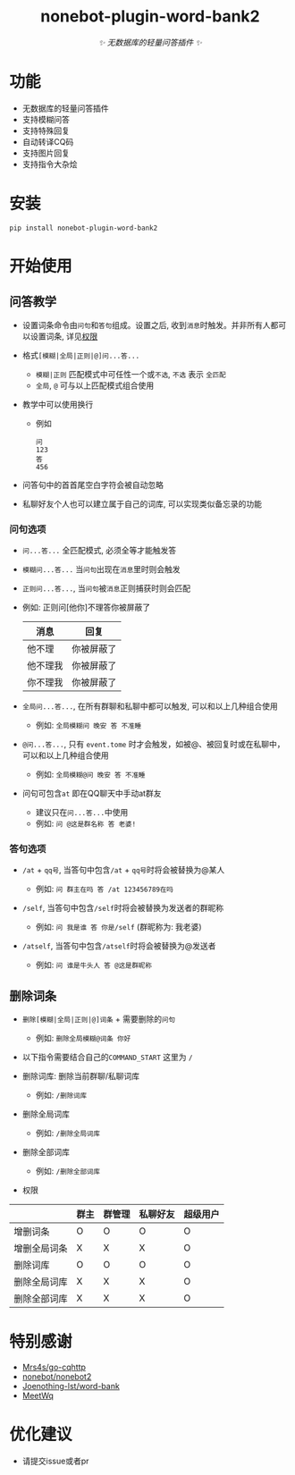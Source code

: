 <div align="center">

# nonebot-plugin-word-bank2

_✨ 无数据库的轻量问答插件 ✨_

</div>


# 功能

- 无数据库的轻量问答插件
- 支持模糊问答
- 支持特殊回复
- 自动转译CQ码
- 支持图片回复
- 支持指令大杂烩

# 安装

```
pip install nonebot-plugin-word-bank2
```


# 开始使用

## 问答教学

- 设置词条命令由`问句`和`答句`组成。设置之后,  收到`消息`时触发。并非所有人都可以设置词条,  详见[权限](#permission)

- 格式`[模糊|全局|正则|@]问...答...`
  - `模糊|正则` 匹配模式中可任性一个或`不选`, `不选` 表示 `全匹配`
  - `全局`, `@` 可与以上匹配模式组合使用

- 教学中可以使用换行
  - 例如
    ```
    问
    123
    答
    456
    ```

- 问答句中的首首尾空白字符会被自动忽略

- 私聊好友个人也可以建立属于自己的词库, 可以实现类似备忘录的功能

### 问句选项

- `问...答...` 全匹配模式, 必须全等才能触发答


- `模糊问...答...` 当`问句`出现在`消息`里时则会触发


- `正则问...答...`,  当`问句`被`消息`正则捕获时则会匹配
-
    例如: 正则问[他你]不理答你被屏蔽了

    | 消息     | 回复       |
    | -------- | ---------- |
    | 他不理   | 你被屏蔽了 |
    | 他不理我 | 你被屏蔽了 |
    | 你不理我 | 你被屏蔽了 |


- `全局问...答...`,  在所有群聊和私聊中都可以触发,  可以和以上几种组合使用
  - 例如: `全局模糊问 晚安 答 不准睡`


- `@问...答...`,  只有 `event.tome` 时才会触发，如被@、被回复时或在私聊中，可以和以上几种组合使用
  - 例如: `全局模糊@问 晚安 答 不准睡`


- 问句可包含`at` 即在QQ聊天中手动at群友
  - 建议只在`问...答...`中使用
  - 例如: `问 @这是群名称 答 老婆!`


###  答句选项

- `/at` + `qq号`, 当答句中包含`/at` + `qq号`时将会被替换为@某人
  - 例如: `问 群主在吗 答 /at 123456789在吗`

- `/self`, 当答句中包含`/self`时将会被替换为发送者的群昵称
  - 例如: `问 我是谁 答 你是/self` (群昵称为: 我老婆)

- `/atself`, 当答句中包含`/atself`时将会被替换为@发送者
  - 例如: `问 谁是牛头人 答 @这是群昵称`


## 删除词条

- `删除[模糊|全局|正则|@]词条` + 需要删除的`问句`
  - 例如: `删除全局模糊@词条 你好`


- 以下指令需要结合自己的`COMMAND_START` 这里为 `/`

- 删除词库: 删除当前群聊/私聊词库
  - 例如: `/删除词库`

- 删除全局词库
  - 例如: `/删除全局词库`

- 删除全部词库
  - 例如: `/删除全部词库`

- <span id="permission">权限</span>

|              | 群主 | 群管理 | 私聊好友 | 超级用户 |
| ------------ | ---- | ------ | -------- | -------- |
| 增删词条     | O    | O      | O        | O        |
| 增删全局词条 | X    | X      | X        | O        |
| 删除词库     | O    | O      | O        | O        |
| 删除全局词库 | X    | X      | X        | O        |
| 删除全部词库 | X    | X      | X        | O        |


# 特别感谢

- [Mrs4s/go-cqhttp](https://github.com/Mrs4s/go-cqhttp)
- [nonebot/nonebot2](https://github.com/nonebot/nonebot2)
- [Joenothing-lst/word-bank](https://github.com/Joenothing-lst/word-bank)
- [MeetWq](https://github.com/MeetWq)

# 优化建议

- 请提交issue或者pr
